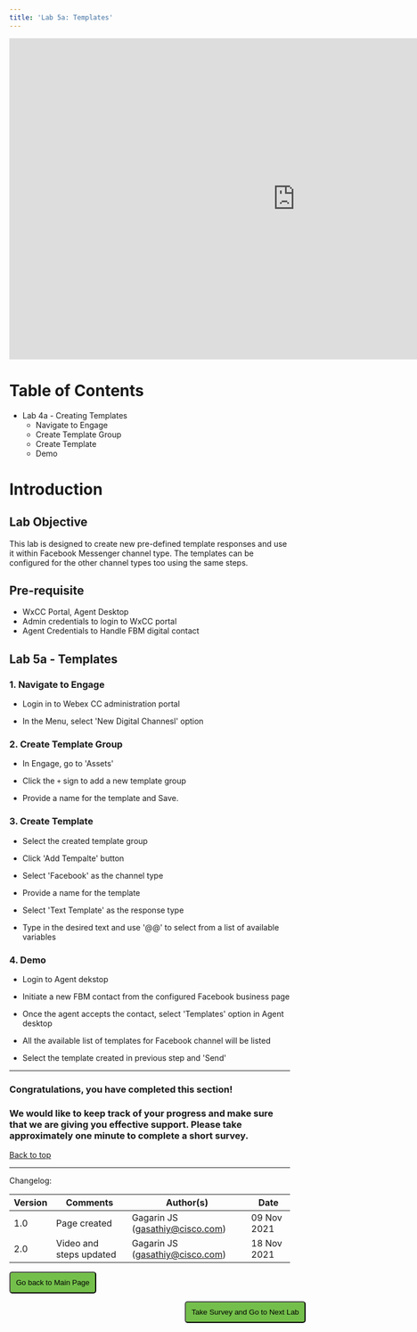 ```yaml
---
title: 'Lab 5a: Templates'
---
```


<iframe width="1025" height="576" src="https://www.youtube.com/embed/T6XXVwnd8ls" title="YouTube video player" frameborder="0" allow="accelerometer; autoplay; clipboard-write; encrypted-media; gyroscope; picture-in-picture" allowfullscreen></iframe>

# Table of Contents

- Lab 4a - Creating Templates 
    * Navigate to Engage
    * Create Template Group
    * Create Template
    * Demo
    

# Introduction

## Lab Objective
This lab is designed to create new pre-defined template responses and use it within Facebook Messenger channel type. The templates can be configured for the other channel types too using the same steps. 

## Pre-requisite
- WxCC Portal, Agent Desktop
- Admin credentials to login to WxCC portal
- Agent Credentials to Handle FBM digital contact

## Lab 5a - Templates

### 1. Navigate to Engage
- Login in to Webex CC administration portal 

- In the Menu, select 'New Digital Channesl' option 

### 2. Create Template Group 
- In Engage, go to 'Assets' 

- Click the `+` sign to add a new template group 

- Provide a name for the template and Save. 

### 3. Create Template

- Select the created template group 

- Click 'Add Tempalte' button 

- Select 'Facebook' as the channel type 

- Provide a name for the template 

- Select 'Text Template' as the response type

- Type in the desired text and use '@@' to select from a list of available variables

### 4. Demo 

- Login to Agent dekstop 

- Initiate a new FBM contact from the configured Facebook business page 

- Once the agent accepts the contact, select 'Templates' option in Agent desktop 

- All the available list of templates for Facebook channel will be listed 

- Select the template created in previous step and 'Send'


---

### Congratulations, you have completed this section! 
### We would like to keep track of your progress and make sure that we are giving you effective support. Please take approximately one minute to complete a short survey.

[Back to top](#table-of-contents)

---

Changelog:

| **Version** | **Comments** | **Author(s)** | **Date** |
| --- | --- | --- | --- |
| 1.0 | Page created | Gagarin JS (gasathiy@cisco.com) | 09 Nov 2021 |
| 2.0 | Video and steps updated | Gagarin JS (gasathiy@cisco.com) | 18 Nov 2021 |

<script>
function mainPage() {window.location.href = "https://wxcctechsummit.github.io/wxcclabguides/NewDigital/HomePage.html";}
function nextLab() 
 {
 window.open("https://app.smartsheet.com/b/form/ff1e015c4aed46bfab3f5caed7850aa4", '_blank');
 window.location.href = "https://wxcctechsummit.github.io/wxcclabguides/NewDigital/5b_Templates_Bots.html";
 }
</script>

<div id="button-row">
	<button onclick="mainPage()" style="
  border-radius: 5px;
  background-color: rgb(116,191,75);
  padding: 10px;">Go back to Main Page</button>

<button onclick="nextLab()" style="
  position: absolute;
  right: 200px;
  border-radius: 5px;
  background-color: rgb(116,191,75);
  padding: 10px;">Take Survey and Go to Next Lab</button>


</div>
